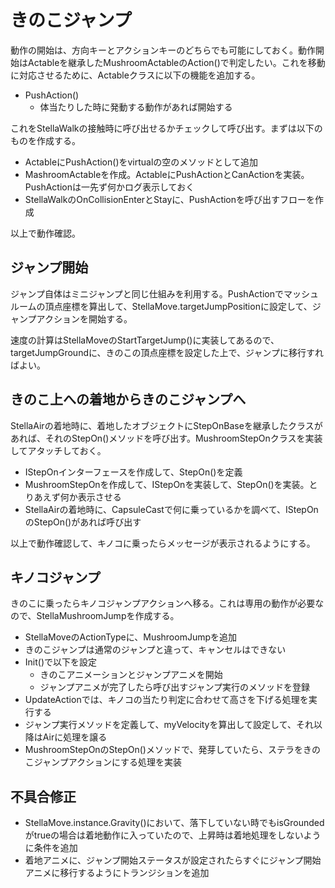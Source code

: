 # きのこジャンプ
動作の開始は、方向キーとアクションキーのどちらでも可能にしておく。動作開始はActableを継承したMushroomActableのAction()で判定したい。これを移動に対応させるために、Actableクラスに以下の機能を追加する。

- PushAction()
  - 体当たりした時に発動する動作があれば開始する

これをStellaWalkの接触時に呼び出せるかチェックして呼び出す。まずは以下のものを作成する。

- ActableにPushAction()をvirtualの空のメソッドとして追加
- MashroomActableを作成。ActableにPushActionとCanActionを実装。PushActionは一先ず何かログ表示しておく
- StellaWalkのOnCollisionEnterとStayに、PushActionを呼び出すフローを作成

以上で動作確認。

## ジャンプ開始
ジャンプ自体はミニジャンプと同じ仕組みを利用する。PushActionでマッシュルームの頂点座標を算出して、StellaMove.targetJumpPositionに設定して、ジャンプアクションを開始する。

速度の計算はStellaMoveのStartTargetJump()に実装してあるので、targetJumpGroundに、きのこの頂点座標を設定した上で、ジャンプに移行すればよい。

## きのこ上への着地からきのこジャンプへ
StellaAirの着地時に、着地したオブジェクトにStepOnBaseを継承したクラスがあれば、それのStepOn()メソッドを呼び出す。MushroomStepOnクラスを実装してアタッチしておく。

- IStepOnインターフェースを作成して、StepOn()を定義
- MushroomStepOnを作成して、IStepOnを実装して、StepOn()を実装。とりあえず何か表示させる
- StellaAirの着地時に、CapsuleCastで何に乗っているかを調べて、IStepOnのStepOn()があれば呼び出す

以上で動作確認して、キノコに乗ったらメッセージが表示されるようにする。

## キノコジャンプ
きのこに乗ったらキノコジャンプアクションへ移る。これは専用の動作が必要なので、StellaMushroomJumpを作成する。

- StellaMoveのActionTypeに、MushroomJumpを追加
- きのこジャンプは通常のジャンプと違って、キャンセルはできない
- Init()で以下を設定
  - きのこアニメーションとジャンプアニメを開始
  - ジャンプアニメが完了したら呼び出すジャンプ実行のメソッドを登録
- UpdateActionでは、キノコの当たり判定に合わせて高さを下げる処理を実行する
- ジャンプ実行メソッドを定義して、myVelocityを算出して設定して、それ以降はAirに処理を譲る
- MushroomStepOnのStepOn()メソッドで、発芽していたら、ステラをきのこジャンプアクションにする処理を実装

## 不具合修正
- StellaMove.instance.Gravity()において、落下していない時でもisGroundedがtrueの場合は着地動作に入っていたので、上昇時は着地処理をしないように条件を追加
- 着地アニメに、ジャンプ開始ステータスが設定されたらすぐにジャンプ開始アニメに移行するようにトランジションを追加
